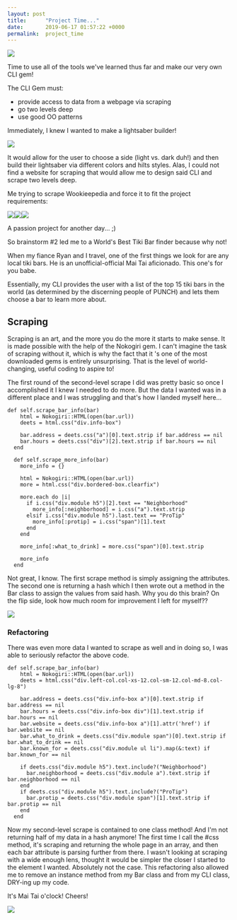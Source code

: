 ```yaml
---
layout: post
title:      "Project Time..."
date:       2019-06-17 01:57:22 +0000
permalink:  project_time
---
```



![](https://media.giphy.com/media/iGXCvFetkxmS95ocWO/giphy.gif)

Time to use all of the tools we've learned thus far and make our very own CLI gem!

The CLI Gem must: 
* provide access to data from a webpage via scraping 
* go two levels deep 
* use good OO patterns 

Immediately, I knew I wanted to make a lightsaber builder!

![](https://media.giphy.com/media/l0IpYf36OQy9O7ENW/giphy.gif)

It would allow for the user to choose a side (light vs. dark duh!) and then build their lightsaber via different colors and hilts styles. Alas, I could not find a website for scraping that would allow me to design said CLI and scrape two levels deep. 

Me trying to scrape Wookieepedia and force it to fit the project requirements:

![](https://media3.giphy.com/media/kByr3QIp3RWjm/giphy.gif?cid=790b76115d05b7a97752537177874ac5&rid=giphy.gif)![](https://media3.giphy.com/media/OcBHX3u8GOO0E/giphy.gif?cid=790b76115d05b7c34e6e456573f0a3e0&rid=giphy.gif)![](https://media3.giphy.com/media/10zhtkpqSffMiI/giphy.gif?cid=790b76115d05b82c4f444f5367b81eea&rid=giphy.gif)

A passion project for another day... ;)


So brainstorm #2 led me to a World's Best Tiki Bar finder because why not!

When  my fiance Ryan and I travel, one of the first things we look for are any local tiki bars. He is an unofficial-official Mai Tai aficionado. This one's for you babe. 

Essentially, my CLI provides the user with a list of the top 15 tiki bars in the world (as determined by the discerning people of PUNCH) and lets them choose a bar to learn more about. 

## Scraping

Scraping is an art, and the more you do the more it starts to make sense. It is made possible with the help of the Nokogiri gem. I can't imagine the task of scraping without it, which is why the fact that it 's one of the most downloaded gems is entirely unsurprising. That is the level of world-changing, useful coding to aspire to!

The first round of the second-level scrape I did was pretty basic so once I accomplished it I knew I needed to do more. But the data I wanted was in a different place and I was struggling and that's how I landed myself here...

```
def self.scrape_bar_info(bar)
    html = Nokogiri::HTML(open(bar.url))
    deets = html.css("div.info-box")

    bar.address = deets.css("a")[0].text.strip if bar.address == nil 
    bar.hours = deets.css("div")[2].text.strip if bar.hours == nil
  end 
  
  def self.scrape_more_info(bar)
    more_info = {}
    
    html = Nokogiri::HTML(open(bar.url))
    more = html.css("div.bordered-box.clearfix")

    more.each do |i|
      if i.css("div.module h5")[2].text == "Neighborhood"
        more_info[:neighborhood] = i.css("a").text.strip
      elsif i.css("div.module h5").last.text == "ProTip"
        more_info[:protip] = i.css("span")[1].text
      end
    end 

    more_info[:what_to_drink] = more.css("span")[0].text.strip

    more_info
  end 
```

Not great, I know. The first scrape method is simply assigning the attributes. The second one is returning a hash which I then wrote out a method in the Bar class to assign the values from said hash. Why you do this brain? On the flip side, look how much room for improvement I left for myself??

![](https://media2.giphy.com/media/WxzjsygSlVd0o6hamp/giphy.gif?cid=790b76115d05be0a76786a446fd99db5&rid=giphy.gif)

### Refactoring

There was even more data I wanted to scrape as well and in doing so, I was able to seriously refactor the above code. 

```
def self.scrape_bar_info(bar)
    html = Nokogiri::HTML(open(bar.url))
    deets = html.css("div.left-col.col-xs-12.col-sm-12.col-md-8.col-lg-8")

    bar.address = deets.css("div.info-box a")[0].text.strip if bar.address == nil 
    bar.hours = deets.css("div.info-box div")[1].text.strip if bar.hours == nil
    bar.website = deets.css("div.info-box a")[1].attr('href') if bar.website == nil
    bar.what_to_drink = deets.css("div.module span")[0].text.strip if bar.what_to_drink == nil 
    bar.known_for = deets.css("div.module ul li").map(&:text) if bar.known_for == nil 
    
    if deets.css("div.module h5").text.include?("Neighborhood")
      bar.neighborhood = deets.css("div.module a").text.strip if bar.neighborhood == nil 
    end 
    if deets.css("div.module h5").text.include?("ProTip")
      bar.protip = deets.css("div.module span")[1].text.strip if bar.protip == nil 
    end
  end
```

Now my second-level scrape is contained to one class method! And I'm not returning half of my data in a hash anymore! The first time I call the #css method, it's scraping and returning the whole page in an array, and then each bar attribute is parsing further from there. I wasn't looking at scraping with a wide enough lens, thought it would be simpler the closer I started to the element I wanted. Absolutely not the case.  This refactoring also allowed me to remove an instance method from my Bar class and from my CLI class, DRY-ing up my code. 

It's Mai Tai o'clock! Cheers!

![](https://imgur.com/Rq0PaKU.gif)











